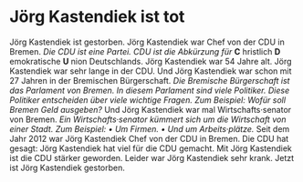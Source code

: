 # Jörg Kastendiek ist tot

Jörg Kastendiek ist gestorben. Jörg Kastendiek war Chef von der CDU in Bremen. 
*Die CDU ist eine Partei.* 
*CDU ist die Abkürzung für* **C** hristlich **D** emokratische **U** nion Deutschlands. Jörg Kastendiek war 54 Jahre alt. 
Jörg Kastendiek war sehr lange in der CDU. Und Jörg Kastendiek war schon mit 27 Jahren in der Bremischen Bürgerschaft. 
*Die Bremische Bürgerschaft ist das Parlament von Bremen.* 
*In diesem Parlament sind viele Politiker.* 
*Diese Politiker entscheiden über viele wichtige Fragen.* *Zum Beispiel:* 
*Wofür soll Bremen Geld ausgeben?* Und Jörg Kastendiek war mal Wirtschafts·senator von Bremen. 
*Ein Wirtschafts·senator kümmert sich um die Wirtschaft von einer Stadt.* *Zum Beispiel:* *• Um Firmen.* 
*• Und um Arbeits·plätze.* Seit dem Jahr 2012 war Jörg Kastendiek Chef von der CDU in Bremen. 
Die CDU hat gesagt: Jörg Kastendiek hat viel für die CDU gemacht. Mit Jörg Kastendiek ist die CDU stärker geworden. Leider war Jörg Kastendiek sehr krank. Jetzt ist Jörg Kastendiek gestorben. 

